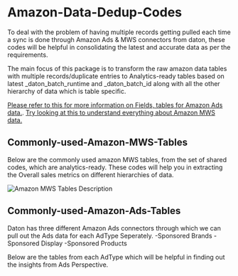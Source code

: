 # Amazon-Data-Dedup-Codes
To deal with the problem of having multiple records getting pulled each time a sync is done through Amazon Ads & MWS connectors from daton, these codes will be helpful in consolidating the latest and accurate data as per the requirements.

The main focus of this package is to transform the raw amazon data tables with multiple records/duplicate entries to Analytics-ready tables based on latest _daton_batch_runtime and _daton_batch_id along with all the other hierarchy of data which is table specific. 

[Please refer to this for more information on Fields, tables for Amazon Ads data.](https://docs.sarasanalytics.com/integrations/data-sources/saas-integrations/amazon-ads). [Try looking at this to understand everything about Amazon MWS data.](https://docs.sarasanalytics.com/integrations/data-sources/ecommerce/amazon-mws)

## Commonly-used-Amazon-MWS-Tables

Below are the commonly used amazon MWS tables, from the set of shared codes, which are analytics-ready. These codes will help you in extracting the Overall sales metrics on different hierarchies of data.

![Amazon MWS Tables Description](https://user-images.githubusercontent.com/69815945/111434713-e0ccf400-8725-11eb-874c-0477dbfd8a1c.png)

## Commonly-used-Amazon-Ads-Tables

Daton has three different Amazon Ads connectors through which we can pull out the Ads data for each AdType Seperately. 
-Sponsored Brands
-Sponsored Display
-Sponsored Products

Below are the tables from each AdType which will be helpful in finding out the insights from Ads Perspective. 











